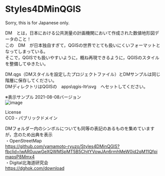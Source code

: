 # Styles4DMinQGIS<BR>
Sorry, this is for Japanese only.<BR>

DM　とは，日本における公共測量の計画機関において作成された数値地形図データのこと！<BR>
この　DM　が日本独自すぎて，QGISの世界でとても扱いにくいフォーマットとなってしまっている。<BR>
そこで，QGISでも扱いやすいように，概ね再現できるように，QGISのスタイルを整備してゆきたい。<BR>

DM.qgs（DMスタイルを設定したプロジェクトファイル）とDMサンプルは同じ階層に保存してください。<BR>
DMディレクトリはQGISの　apps\qgis-ltr\svg　へセットしてください。<BR>

※表示サンプル 2021-08-08バージョン<BR>
![image](https://user-images.githubusercontent.com/86514652/128618182-dbb06100-a64c-4e6b-befd-84733ab71ead.png)<BR>

License<BR>
 CC0 - パブリックドメイン

DMフォルダー内のシンボルについても同等の表記のあるものを集めていますが，念のため出典を表示<BR>
  ・OpenStreetMap<BR>
     https://github.com/yamamoto-ryuzo/Styles4DMinQGIS?fbclid=IwAR0uuwGeXQWMSpMT5B5ChjtYVowJAn6rmhMeW0id2qM11QfpimapsP8Mmx4<BR>
  ・Digital北海道研究会<BR>
     https://dghok.com/download<BR>
